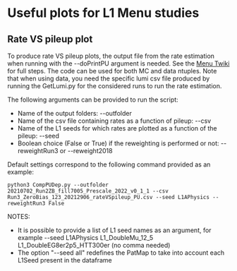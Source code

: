 # Useful plots for L1 Menu studies

## Rate VS pileup plot

To produce rate VS pileup plots, the output file from the rate estimation when running with the --doPrintPU argument is needed. 
See the [Menu Twiki](https://twiki.cern.ch/twiki/bin/viewauth/CMS/HowToL1TriggerMenu#3_Run_3_setting) for full steps.
The code can be used for both MC and data ntuples. 
Note that when using data, you need the specific lumi csv file produced by running the GetLumi.py for the considered runs to run the rate estimation.

The following arguments can be provided to run the script: 
* Name of the output folders: --outfolder
* Name of the csv file containing rates as a function of pileup: --csv
* Name of the L1 seeds for which rates are plotted as a function of the pileup: --seed 
* Boolean choice (False or True) if the reweighting is performed or not: --reweightRun3 or --reweight2018

Default settings correspond to the following command provided as an example:
```
python3 CompPUDep.py --outfolder 20210702_Run2ZB_fill7005_Prescale_2022_v0_1_1 --csv Run3_ZeroBias_123_20212906_rateVSpileup_PU.csv --seed L1APhysics --reweightRun3 False
```

NOTES: 
* It is possible to provide a list of L1 seed names as an argument, for example --seed L1APhysics L1_DoubleMu_12_5 L1_DoubleEG8er2p5_HTT300er (no comma needed)
* The option "--seed all" redefines the PatMap to take into account each L1Seed present in the dataframe  
